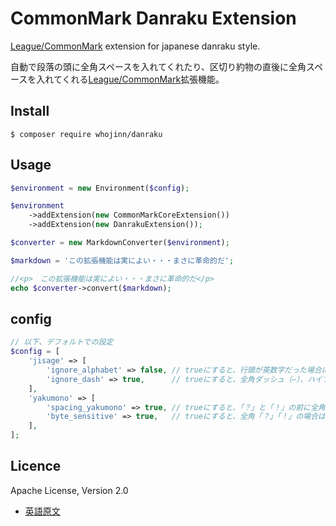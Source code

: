 # CommonMark Danraku Extension
[League/CommonMark](https://commonmark.thephpleague.com/) extension for japanese danraku style.

自動で段落の頭に全角スペースを入れてくれたり、区切り約物の直後に全角スペースを入れてくれる[League/CommonMark](https://commonmark.thephpleague.com/)拡張機能。

## Install
`$ composer require whojinn/danraku`

## Usage
```php
$environment = new Environment($config);

$environment
    ->addExtension(new CommonMarkCoreExtension())
    ->addExtension(new DanrakuExtension());

$converter = new MarkdownConverter($environment);

$markdown = 'この拡張機能は実によい・・・まさに革命的だ';

//<p>　この拡張機能は実によい・・・まさに革命的だ</p>
echo $converter->convert($markdown);
```

## config
```php
// 以下、デフォルトでの設定
$config = [
    'jisage' => [
        'ignore_alphabet' => false, // trueにすると、行頭が英数字だった場合には字下げをしなくなる
        'ignore_dash' => true,      // trueにすると、全角ダッシュ（―）、ハイフンで字下げをしなくなる
    ],
    'yakumono' => [
        'spacing_yakumono' => true, // trueにすると、「？」と「！」の前に全角スペースを空けるようになる（閉じ括弧の直前を除く）
        'byte_sensitive' => true,   // trueにすると、全角「？」「！」の場合は全角スペースを、半角「!」「?」の場合は半角スペースを挿入するようになる
    ],
];
```

## Licence
Apache License, Version 2.0  
- [英語原文](https://www.apache.org/licenses/LICENSE-2.0)